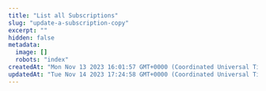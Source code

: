 ```yaml
---
title: "List all Subscriptions"
slug: "update-a-subscription-copy"
excerpt: ""
hidden: false
metadata: 
  image: []
  robots: "index"
createdAt: "Mon Nov 13 2023 16:01:57 GMT+0000 (Coordinated Universal Time)"
updatedAt: "Tue Nov 14 2023 17:24:58 GMT+0000 (Coordinated Universal Time)"
---
```

